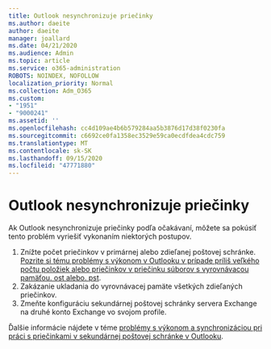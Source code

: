 ```yaml
---
title: Outlook nesynchronizuje priečinky
ms.author: daeite
author: daeite
manager: joallard
ms.date: 04/21/2020
ms.audience: Admin
ms.topic: article
ms.service: o365-administration
ROBOTS: NOINDEX, NOFOLLOW
localization_priority: Normal
ms.collection: Adm_O365
ms.custom:
- "1951"
- "9000241"
ms.assetid: ''
ms.openlocfilehash: cc4d109ae4b6b579284aa5b3876d17d38f0230fa
ms.sourcegitcommit: c6692ce0fa1358ec3529e59ca0ecdfdea4cdc759
ms.translationtype: MT
ms.contentlocale: sk-SK
ms.lasthandoff: 09/15/2020
ms.locfileid: "47771880"
---
```

# <a name="outlook-not-synching-folders"></a>Outlook nesynchronizuje priečinky

Ak Outlook nesynchronizuje priečinky podľa očakávaní, môžete sa pokúsiť tento problém vyriešiť vykonaním niektorých postupov.

1. Znížte počet priečinkov v primárnej alebo zdieľanej poštovej schránke. [Pozrite si tému problémy s výkonom v Outlooku v prípade príliš veľkého počtu položiek alebo priečinkov v priečinku súborov s vyrovnávacou pamäťou. ost alebo. pst](https://support.microsoft.com/help/2768656).
2. Zakázanie ukladania do vyrovnávacej pamäte všetkých zdieľaných priečinkov.
3. Zmeňte konfiguráciu sekundárnej poštovej schránky servera Exchange na druhé konto Exchange vo svojom profile.

Ďalšie informácie nájdete v téme [problémy s výkonom a synchronizáciou pri práci s priečinkami v sekundárnej poštovej schránke v Outlooku](https://support.microsoft.com/help/3115602).
